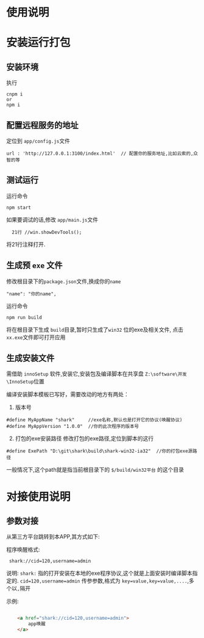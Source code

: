 使用说明
=======

# 安装运行打包

## 安装环境
执行
```
cnpm i 
or
npm i
```

##  配置远程服务的地址
定位到 `app/config.js`文件
```
url : 'http://127.0.0.1:3100/index.html'  // 配置你的服务地址,比如云索的,众智的等
```

## 测试运行
运行命令
```
npm start
```
如果要调试的话,修改 `app/main.js`文件
```
  21行 //win.showDevTools();
```
将21行注释打开.

## 生成预 `exe` 文件

修改根目录下的`package.json`文件,换成你的`name`
```
"name": "你的name",
```

运行命令
```
npm run build
```
将在根目录下生成 `build`目录,暂时只生成了`win32` 位的exe及相关文件,
点击 `xx.exe`文件即可打开应用

## 生成安装文件
需借助 `innoSetup` 软件,安装它,安装包及编译脚本在共享盘 `Z:\software\开发\InnoSetup`位置

编译安装脚本模板已写好，需要改动的地方有两处：

1. 版本号
```
#define MyAppName "shark"     //exe名称,默认也是打开它的协议(唤醒协议)
#define MyAppVersion "1.0.0"  //你的此次程序的版本号
```

2. 打包的exe安装路径
修改打包的exe路径,定位到脚本的这行
```
#define ExePath "D:\git\shark\build\shark-win32-ia32"  //你的打包exe源路径
```
一般情况下,这个path就是指当前根目录下的 `$/build/win32平台` 的这个目录


# 对接使用说明

## 参数对接
从第三方平台跳转到本APP,其方式如下:

程序唤醒格式:
```
 shark://cid=120,username=admin 
```
说明:
`shark:` 指的打开安装在本地的exe程序协议,这个就是上面安装时编译脚本指定的.
`cid=120,username=admin`  传参参数,格式为 `key=value,key=value,....`,多个以`,`隔开

示例:
```html

    <a href="shark://cid=120,username=admin">  
        app唤醒
    </a>
```













